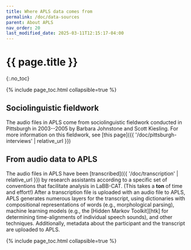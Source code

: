 ```yaml
---
title: Where APLS data comes from
permalink: /doc/data-sources
parent: About APLS
nav_order: 20
last_modified_date: 2025-03-11T12:15:17-04:00
---
```


# {{ page.title }}
{:.no_toc}

{% include page_toc.html collapsible=true %}

<!-- What humans do, what computers do -->

## Sociolinguistic fieldwork

The audio files in APLS come from sociolinguistic fieldwork conducted in Pittsburgh in 2003--2005 by Barbara Johnstone and Scott Kiesling.
For more information on this fieldwork, see [this page]({{ '/doc/pittsburgh-interviews' | relative_url }}) 


## From audio data to APLS

The audio files in APLS have been [transcribed]({{ '/doc/transcription' | relative_url }}) by research assistants according to a specific set of conventions that facilitate analysis in LaBB-CAT.
(This takes a **ton** of time and effort!)
After a transcription file is uploaded with an audio file to APLS, APLS generates numerous layers for the transcript, using dictionaries with compositional representations of words (e.g., morphological parsing), machine learning models (e.g., the [Hidden Markov Toolkit][htk] for determining time-alignments of individual speech sounds), and other techniques.
Additionally, metadata about the participant and the transcript are uploaded to APLS.

{% include page_toc.html collapsible=true %}